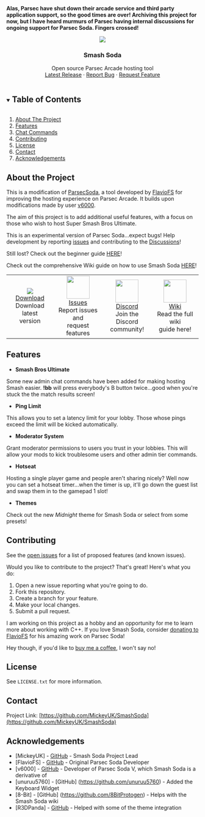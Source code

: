 <b>
Alas, Parsec have shut down their arcade service and third party application support, so the good times are over! Archiving this project for now, but I have heard murmurs of
Parsec having internal discussions for ongoing support for Parsec Soda. Fingers crossed!
</b>

<!-- PROJECT LOGO -->
<br />
<p align="center">
  <img src="https://github.com/MickeyUK/SmashSoda/raw/master/github/logo.png">
  <h3 align="center">Smash Soda</h3>

  <p align="center">
    Open source Parsec Arcade hosting tool
    <br />
    <a href="https://github.com/MickeyUK/SmashSoda/releases">Latest Release</a>
    ·
    <a href="https://github.com/MickeyUK/SmashSoda/issues">Report Bug</a>
    ·
    <a href="https://github.com/MickeyUK/SmashSoda/issues">Request Feature</a>
  </p>
</p>

<!-- TABLE OF CONTENTS -->
<details open="open">
  <summary><h2 style="display: inline-block">Table of Contents</h2></summary>
  <ol>
    <li>
      <a href="#about-the-project">About The Project</a>
    </li>
    <li><a href="#features">Features</a></li>
    <li><a href="#chat-commands">Chat Commands</a></li>
    <li><a href="#contributing">Contributing</a></li>
    <li><a href="#license">License</a></li>
    <li><a href="#contact">Contact</a></li>
    <li><a href="#acknowledgements">Acknowledgements</a></li>
  </ol>
</details>


## About the Project

This is a modification of <a href="https://github.com/FlavioFS/">ParsecSoda</a>, a tool developed by <a href="https://github.com/FlavioFS/">FlavioFS</a> for improving the hosting experience on Parsec Arcade. It builds upon modifications made by user <a href="https://github.com/v6ooo/">v6000</a>.

The aim of this project is to add additional useful features, with a focus on those who wish to host Super Smash Bros Ultimate.

This is an experimental version of Parsec Soda...expect bugs! Help development by reporting <a href="https://github.com/MickeyUK/SmashSoda/issues">issues</a> and contributing to the <a href="https://github.com/MickeyUK/SmashSoda/discussions">Discussions</a>!

Still lost? Check out the beginner guide <a href="https://github.com/MickeyUK/SmashSoda/wiki/beginner-guide">HERE</a>!

Check out the comprehensive Wiki guide on how to use Smash Soda <a href="https://github.com/MickeyUK/SmashSoda/wiki/">HERE</a>!


<table>
    <tr>
        <td align="center">
           <a href="https://github.com/MickeyUK/SmashSoda/releases">
               <img src="https://raw.githubusercontent.com/MickeyUK/SmashSoda/master/github/Icons/download.png">
               <div>Download</div>
           </a>
           <div>Download latest<br>version</div>
        </td>
        <td align="center">
           <a href="https://github.com/MickeyUK/SmashSoda/issues">
               <img width="60px" src="https://raw.githubusercontent.com/MickeyUK/SmashSoda/master/github/Icons/fix.png">
               <div>Issues</div>
           </a>
           <div>Report issues and<br>request features</div>
        </td>
        <td align="center">
           <a href="https://discord.gg/9ZHmwce">
               <img width="60px" src="https://raw.githubusercontent.com/MickeyUK/SmashSoda/master/github/Icons/discord.png">
               <div>Discord</div>
           </a>
           <div>Join the Discord<br>community!</div>
        </td>
        <td align="center">
           <a href="https://github.com/MickeyUK/SmashSoda/wiki">
               <img width="60px" src="https://raw.githubusercontent.com/MickeyUK/SmashSoda/master/github/Icons/help.png">
               <div>Wiki</div>
           </a>
           <div>Read the full wiki<br>guide here!</div>
        </td>
    </tr>
</table>

## Features

  * **Smash Bros Ultimate**

  Some new admin chat commands have been added for making hosting Smash easier. **!bb** will press everybody's B button twice...good when you're stuck the the match results screen!

  * **Ping Limit**

  This allows you to set a latency limit for your lobby. Those whose pings exceed the limit will be kicked automatically.

  * **Moderator System**

  Grant moderator permissions to users you trust in your lobbies. This will allow your mods to kick troublesome users and other admin tier commands.

  * **Hotseat**

  Hosting a single player game and people aren't sharing nicely? Well now you can set a hotseat timer...when the timer is up, it'll go down the guest list and swap them in to the gamepad 1 slot!

  * **Themes**
  
  Check out the new *Midnight* theme for Smash Soda or select from some presets!

## Contributing

See the [open issues](https://github.com/MickeyUK/SmashSoda/issues) for a list of proposed features (and known issues).

Would you like to contribute to the project? That's great! Here's what you do:


1. Open a new issue reporting what you're going to do.
2. Fork this repository.
3. Create a branch for your feature.
4. Make your local changes.
5. Submit a pull request.

I am working on this project as a hobby and an opportunity for me to learn more about working with C++. If you love Smash Soda, consider <a href="https://www.paypal.com/donate?hosted_button_id=28PBV9DFYQC72">donating to FlavioFS</a> for his amazing work on Parsec Soda!

Hey though, if you'd like to <a href="https://ko-fi.com/mickeyuk">buy me a coffee</a>, I won't say no!

## License

See `LICENSE.txt` for more information.


## Contact


Project Link: [https://github.com/MickeyUK/SmashSoda](https://github.com/MickeyUK/SmashSoda)



<!-- ACKNOWLEDGEMENTS -->
## Acknowledgements

* [MickeyUK] - [GitHub](https://github.com/MickeyUK) - Smash Soda Project Lead
* [FlavioFS] - [GitHub](https://github.com/FlavioFS/) - Original Parsec Soda Developer
* [v6000] - [GitHub](https://github.com/v6ooo/) - Developer of Parsec Soda V, which Smash Soda is a derivative of
* [unuruu5760] - [GitHub] (https://github.com/unuruu5760) - Added the Keyboard Widget
* [8-Bit] - [GitHub] (https://github.com/8BitProtogen) - Helps with the Smash Soda wiki
* [R3DPanda] - [GitHub](https://github.com/R3DPanda1/) - Helped with some of the theme integration
